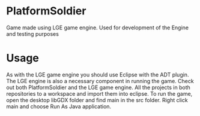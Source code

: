PlatformSoldier
===============

Game made using LGE game engine. Used for development of the Engine and testing purposes


Usage
===============
As with the LGE game engine you should use Eclipse with the ADT plugin. The LGE engine is also a necessary
component in running the game. Check out both PlatformSoldier and the LGE game engine. All the projects in
both repositories to a workspace and import them into eclipse. To run the game, open the desktop libGDX 
folder and find main in the src folder. Right click main and choose Run As Java application.
